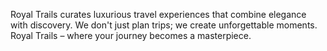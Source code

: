 Royal Trails curates luxurious travel experiences that combine elegance with discovery. We don't just plan trips; we create unforgettable moments. Royal Trails – where your journey becomes a masterpiece.

